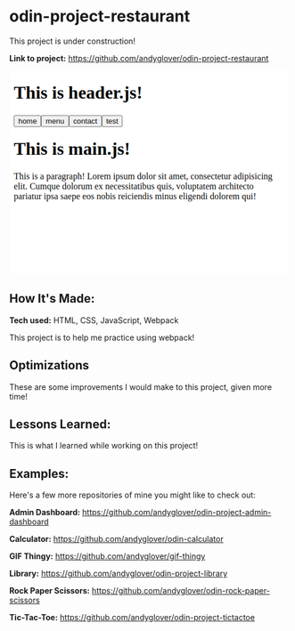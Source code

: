 # odin-project-restaurant
This project is under construction!

**Link to project:** https://github.com/andyglover/odin-project-restaurant

![Thumbnail](./img/project-screenshot.png "screenshot of project")

## How It's Made:

**Tech used:** HTML, CSS, JavaScript, Webpack

This project is to help me practice using webpack!

## Optimizations

These are some improvements I would make to this project, given more time!

## Lessons Learned:

This is what I learned while working on this project!

## Examples:
Here's a few more repositories of mine you might like to check out:

**Admin Dashboard:** https://github.com/andyglover/odin-project-admin-dashboard

**Calculator:** https://github.com/andyglover/odin-calculator

**GIF Thingy:** https://github.com/andyglover/gif-thingy

**Library:** https://github.com/andyglover/odin-project-library

**Rock Paper Scissors:** https://github.com/andyglover/odin-rock-paper-scissors

**Tic-Tac-Toe:** https://github.com/andyglover/odin-project-tictactoe